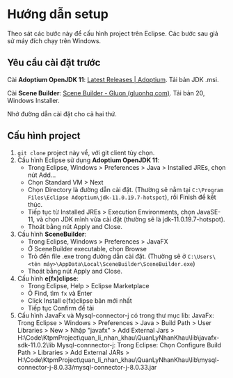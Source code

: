 # Hướng dẫn setup

Theo sát các bước này để cấu hình project trên Eclipse. Các bước sau giả sử máy đích chạy trên Windows.


## Yêu cầu cài đặt trước

Cài **Adoptium OpenJDK 11**: [Latest Releases | Adoptium](https://adoptium.net/temurin/releases/?version=11). Tải bản JDK .msi.

Cài **Scene Builder**: [Scene Builder - Gluon (gluonhq.com)](https://gluonhq.com/products/scene-builder/#download). Tải bản 20, Windows Installer. 

Nhớ đường dẫn cài đặt cho cả hai thứ.

## Cấu hình project

 1. `git clone` project này về, với git client tùy chọn.
 2. Cấu hình Eclipse sử dụng **Adoptium OpenJDK 11**:
	 - Trong Eclipse, Windows > Preferences > Java > Installed JREs, chọn nút Add...
	 - Chọn Standard VM > Next
	 - Chọn Directory là đường dẫn cài đặt. (Thường sẽ nằm tại `C:\Program Files\Eclipse Adoptium\jdk-11.0.19.7-hotspot`), rồi Finish để kết thúc.
	 - Tiếp tục từ Installed JREs > Execution Environments, chọn JavaSE-11, và chọn JDK mình vừa cài đặt (thường sẽ là jdk-11.0.19.7-hotspot).
	 - Thoát bằng nút Apply and Close.
 3. Cấu hình **SceneBuilder**:
	 - Trong Eclipse, Windows > Preferences > JavaFX
	 - Ở SceneBuilder executable, chọn Browse
	 - Trỏ đến file .exe trong đường dẫn cài đặt. (Thường sẽ ở `C:\Users\<tên máy>\AppData\Local\SceneBuilder\SceneBuilder.exe`)
	 - Thoát bằng nút Apply and Close.
 4. Cấu hình **e(fx)clipse**:
	 - Trong Eclipse, Help > Eclipse Marketplace
	 - Ô Find, tìm `fx` và Enter
	 - Click Install e(fx)clipse bản mới nhất
	 - Tiếp tục Confirm để tải
 5. Cấu hình JavaFx và Mysql-connector-j có trong thư mục lib:
	 JavaFx: Trong Eclipse > Windows > Preferences > Java > Build Path > User Libraries > New > Nhập "javafx" > Add External Jars > H:\Code\KtpmProject\quan_li_nhan_khau\QuanLyNhanKhau\lib\javafx-sdk-11.0.2\lib
	 Mysql-connnector-j: Trong Eclipse: Chọn Configure Build Path > Libraries > Add External JARs > H:\Code\KtpmProject\quan_li_nhan_khau\QuanLyNhanKhau\lib\mysql-connector-j-8.0.33/mysql-connector-j-8.0.33.jar